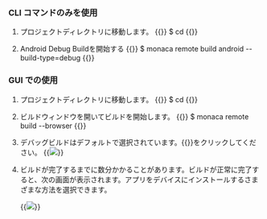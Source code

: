 ### CLI コマンドのみを使用

1. プロジェクトディレクトリに移動します。
   {{<highlight bash>}}
   $ cd <project dir>
{{</highlight>}}

1. Android Debug Buildを開始する
   {{<highlight bash>}}
   $ monaca remote build android --build-type=debug
{{</highlight>}}

### GUI での使用

1. プロジェクトディレクトリに移動します。
   {{<highlight bash>}}
   $ cd <project dir>
{{</highlight>}}

2. ビルドウィンドウを開いてビルドを開始します。
   {{<highlight bash>}}
   $ monaca remote build --browser
{{</highlight>}}

3. デバッグビルドはデフォルトで選択されています。{{<guilabel name = "Start Build">}}をクリックしてください。
    {{<img src="/images/migration/cli_build.png">}}

4. ビルドが完了するまでに数分かかることがあります。ビルドが正常に完了すると、次の画面が表示されます。アプリをデバイスにインストールするさまざまな方法を選択できます。

    {{<img src="/images/migration/localkit_build_success.png">}}
